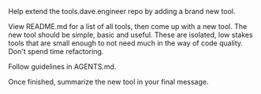 Help extend the tools.dave.engineer repo by adding a brand new tool.

View README.md for a list of all tools, then come up with a new tool. The new tool should be simple, basic and useful. These are isolated, low stakes tools that are small enough to not need much in the way of code quality. Don't spend time refactoring.

Follow guidelines in AGENTS.md.

Once finished, summarize the new tool in your final message.
